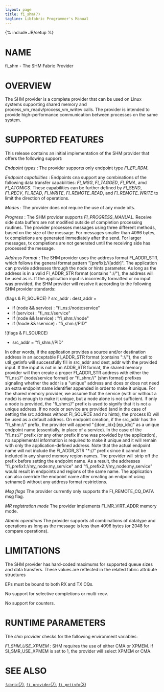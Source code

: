 ```yaml
---
layout: page
title: fi_shm(7)
tagline: Libfabric Programmer's Manual
---
```

{% include JB/setup %}

# NAME

fi_shm \- The SHM Fabric Provider

# OVERVIEW

The SHM provider is a complete provider that can be used on Linux
systems supporting shared memory and process_vm_readv/process_vm_writev
calls.  The provider is intended to provide high-performance communication
between processes on the same system.

# SUPPORTED FEATURES

This release contains an initial implementation of the SHM provider that
offers the following support:

*Endpoint types*
: The provider supports only endpoint type *FI_EP_RDM*.

*Endpoint capabilities*
: Endpoints cna support any combinations of the following data transfer
capabilities: *FI_MSG*, *FI_TAGGED*, *FI_RMA*, amd *FI_ATOMICS*.  These
capabilities can be further defined by *FI_SEND*, *FI_RECV*, *FI_READ*,
*FI_WRITE*, *FI_REMOTE_READ*, and *FI_REMOTE_WRITE* to limit the direction
of operations.

*Modes*
: The provider does not require the use of any mode bits.

*Progress*
: The SHM provider supports *FI_PROGRESS_MANUAL*.  Receive side data buffers are
  not modified outside of completion processing routines.  The provider processes
  messages using three different methods, based on the size of the message.
  For messages smaller than 4096 bytes, tx completions are generated immediately
  after the send.  For larger messages, tx completions are not generated until
  the receiving side has processed the message.

*Address Format*
: The SHM provider uses the address format FI_ADDR_STR, which follows the general
  format pattern "[prefix]://[addr]".  The application can provide addresses
  through the node or hints parameter.  As long as the address is in a valid
  FI_ADDR_STR format (contains "://"), the address will be used as is.  If the
  application input is incorrectly formatted or no input was provided, the SHM
  provider will resolve it according to the following SHM provider standards:

  (flags & FI_SOURCE) ? src_addr : dest_addr =
   - if (node && service) : "fi_ns://node:service"
   - if (service) : "fi_ns://service"
   - if (node && !service) : "fi_shm://node"
   - if (!node && !service) : "fi_shm://PID"

   !(flags & FI_SOURCE)
   - src_addr = "fi_shm://PID"

  In other words, if the application provides a source and/or destination
  address in an acceptable FI_ADDR_STR format (contains "://"), the call
  to util_getinfo will successfully fill in src_addr and dest_addr with
  the provided input.  If the input is not in an ADDR_STR format, the
  shared memory provider will then create a proper FI_ADDR_STR address
  with either the "fi_ns://" (node/service format) or "fi_shm://" (shm format)
  prefixes signaling whether the addr is a "unique" address and does or does
  not need an extra endpoint name identifier appended in order to make it
  unique.  For the shared memory provider, we assume that the service
  (with or without a node) is enough to make it unique, but a node alone is
  not sufficient.  If only a node is provided, the "fi_shm://" prefix  is used
  to signify that it is not a unique address.  If no node or service are
  provided (and in the case of setting the src address without FI_SOURCE and
  no hints), the process ID will be used as a default address.
  On endpoint creation, if the src_addr has the "fi_shm://" prefix, the provider
  will append ":[dom_idx]:[ep_idx]" as a unique endpoint name (essentially,
  in place of a service).  In the case of the "fi_ns://" prefix (or any other
  prefix if one was provided by the application), no supplemental information
  is required to make it unique and it will remain with only the
  application-defined address.  Note that the actual endpoint name will not
  include the FI_ADDR_STR "*://" prefix since it cannot be included in any
  shared memory region names. The provider will strip off the prefix before
  setting the endpoint name. As a result, the addresses
  "fi_prefix1://my_node:my_service" and "fi_prefix2://my_node:my_service"
  would result in endpoints and regions of the same name.
  The application can also override the endpoint name after creating an
  endpoint using setname() without any address format restrictions.

*Msg flags*
  The provider currently only supports the FI_REMOTE_CQ_DATA msg flag.

*MR registration mode*
  The provider implements FI_MR_VIRT_ADDR memory mode.

*Atomic operations*
  The provider supports all combinations of datatype and operations as long
  as the message is less than 4096 bytes (or 2048 for compare operations).

# LIMITATIONS

The SHM provider has hard-coded maximums for supported queue sizes and data
transfers.  These values are reflected in the related fabric attribute
structures

EPs must be bound to both RX and TX CQs.

No support for selective completions or multi-recv.

No support for counters.

# RUNTIME PARAMETERS

The *shm* provider checks for the following environment variables:

*FI_SHM_USE_XPMEM*
: SHM requires the use of either CMA or XPMEM. If SI_SMR_USE_XPMEM is set to 1,
  the provider will select XPMEM or CMA.

# SEE ALSO

[`fabric`(7)](fabric.7.html),
[`fi_provider`(7)](fi_provider.7.html),
[`fi_getinfo`(3)](fi_getinfo.3.html)
